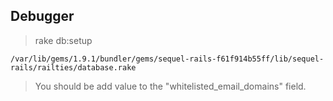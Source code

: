 ##  Debugger

> rake db:setup  

    /var/lib/gems/1.9.1/bundler/gems/sequel-rails-f61f914b55ff/lib/sequel-rails/railties/database.rake

> You should be add value to the "whitelisted_email_domains" field.  
